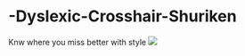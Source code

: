 # -Dyslexic-Crosshair-Shuriken
Knw where you miss better with style
![](https://i.imgur.com/CCrnCN2.png)
